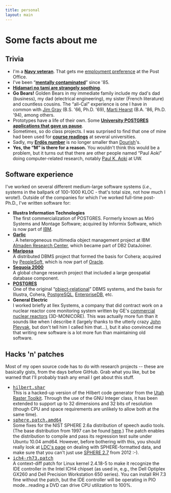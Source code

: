 ```yaml
---
title: personal
layout: main
---
```

# Some facts about me

## Trivia

* I'm a [**Navy veteran**](USN/navy.html).
  That gets me [employment
  preference](https://www.opm.gov/policy-data-oversight/veterans-services/vet-guide-for-hr-professionals)
  at the Post Office.
* I've been &ldquo;[**mentally contaminated**](930108.oppose.html)&rdquo; since '85.
* [**Hidamari no tami are strangely soothing**](https://web.archive.org/web/20180705140229/http://tinkerville.cutthatout.com/hidamari/).
* **Go Bears!** Golden Bears in my immediate family include my dad's
  dad (business), my dad (electrical engineering), my sister (French
  literature) and countless cousins.  The &ldquo;all-Cal&rdquo;
  experience is one I have in common with [Jim
  Gray](http://research.microsoft.com/~gray/) (B.S. '66, Ph.D. '69),
  [Marti Hearst](http://sims.berkeley.edu/~hearst/) (B.A. '86,
  Ph.D. '94), among others.
* Prototypes have a life of their own. Some [**University POSTGRES
  applications that gave us pause**](pgapps.html).
* Sometimes, so do class projects.  I was surprised to find that one
  of mine had been used for [**course readings**](web.html) at several
  universities.
* Sadly, my
  [**Erd&ouml;s number**](erdos.html)
  is no longer smaller than 
  [Dourish](https://www.ics.uci.edu/~jpd/misc/erdos.html)'s.
* **Yes, the  &ldquo;M&rdquo; is there for a reason.**
  You wouldn't think this would be a problem, but it turns out that
  there are other people named &ldquo;Paul Aoki&rdquo; doing
  computer-related research, notably [Paul
  K. Aoki](http://depts.washington.edu/llc/People_Admin.php) at UW.

## Software experience

I've worked on several different medium-large software systems
(<em>i.e.</em>, systems in the ballpark of 100-1000 KLOC - that's
total size, not how much I wrote!). Outside of the companies for which
I've worked full-time post-Ph.D., I've written software for:

* **Illustra Information Technologies**<br/>
  The first commercialization of POSTGRES.  Formerly known as
  Mir&oacute; Systems and Montage Software; acquired by Informix
  Software, which is now part
  of <a href="http://www.software.ibm.com/data/informix/">IBM</a>.
* [**Garlic**](https://web.archive.org/web/20181117140139/http://www.almaden.ibm.com/cs/garlic/)<br/>.
  A heterogeneous multimedia object management project at
  IBM [Almaden Research
  Center](http://research.ibm.com/labs/almaden/), which became part of DB2 DataJoiner.
* [**Mariposa**](http://mariposa.CS.Berkeley.EDU/)<br/>
  A distributed DBMS project that formed the basis for Cohera;
  acquired by [PeopleSoft](http://www.peoplesoft.com/), which is now
  part of [Oracle](http://www.oracle.com/).
* [**Sequoia 2000**](https://web.archive.org/web/19990125091755/http://s2k-ftp.cs.berkeley.edu/)<br>
  A global change research project that included a large geospatial
  database component.
* [**POSTGRES**](http://db.cs.berkeley.edu/postgres.html)<br/>
  One of the original
  &ldquo;[object-relational](http://en.wikipedia.org/wiki/Object-relational_database)&rdquo;
  DBMS systems, and the basis for Illustra, Cohera,
  [PostgreSQL](http://www.postgresql.org/),
  [EnterpriseDB](http://www.enterprisedb.com/), etc.
* **General Electric**<br/> 
  I worked briefly at Ilex Systems, a company that did contract work
  on a nuclear reactor core monitoring system written by GE's
  [commercial nuclear reactors](http://www.gepower.com/nuclear/)
  (3D-MONICORE).  This was actually more fun than it sounds like when
  I describe it (largely thanks to the utterly crazy [John
  Plevyak](http://www.plevyak.com/), but don't tell him I called him
  that...), but it also convinced me that writing new software is a
  lot more fun than maintaining old software.

## Hacks 'n' patches

Most of my open source code has to do with research projects -- these
are basically gists, from the days before GitHub. Grab what you like,
but be warned that I'll probably trash any email I get about this
stuff.

* [<tt>hilbert.shar</tt>](../software/hilbert.shar)<br/>
  This is a hacked-up version of the Hilbert code generator from the
  [Utah Raster Toolkit](https://github.com/sarnold/urt/).  Through the
  use of the GNU Integer class, it has been extended to support up to
  32 dimensions and 32 bits of resolution (though CPU and space
  requirements are unlikely to allow both at the same time).
* [<tt>sphere.patch.amd64</tt>](../software/sphere.patch.amd64)<br/>
  Some fixes for the NIST SPHERE 2.6a distribution of speech audio
  tools.  (The base distribution from 1997 can be
  found [here](ftp://svr-ftp.eng.cam.ac.uk/pub/comp.speech/tools/).)
  The patch enables the distribution to compile and pass its
  regression test suite under Ubuntu 10.04 amd64.  However, before
  bothering with this, you should really look
  at [LDC's page](http://www.ldc.upenn.edu/Using/) on
  dealing with SPHERE-formatted data, and make sure that you can't
  just use [SPHERE 2.7](https://www.nist.gov/itl/iad/mig/tools) from
  2012 :-).
* [<tt>ich4-rh73.patch</tt>](../software/ich4-rh73.patch)<br/>
  A context-diff patch for Linux kernel 2.4.18-5 to make it recognize
  the IDE controller in the Intel ICH4 chipset (as used in, e.g., the
  Dell Optiplex GX260 and Dell Precision Workstation 650 series).  You
  can install RH 7.3 fine without the patch, but the IDE controller
  will be operating in PIO mode...reading a DVD can drive CPU
  utilization to 100%.
